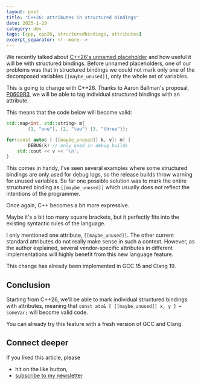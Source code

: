 ```yaml
---
layout: post
title: "C++26: attributes in structured bindings"
date: 2025-1-29
category: dev
tags: [cpp, cpp26, structuredbindings, attributes]
excerpt_separator: <!--more-->
---
```

We recently talked about [C++26's unnamed placeholder](https://www.sandordargo.com/blog/2025/01/08/cpp26-unnamed-placeholders) and how useful it will be with structured bindings. Before unnamed placeholders, one of our problems was that in structured bindings we could not mark only one of the decomposed variables `[[maybe_unused]]`, only the whole set of variables.

This is going to change with C++26. Thanks to Aaron Ballman's proposal, [P0609R3](https://www.open-std.org/jtc1/sc22/wg21/docs/papers/2024/p0609r3.pdf), we will be able to tag individual structured bindings with an attribute.

This means that the code below will become valid:

```cpp
std::map<int, std::string> m{
        {1, "one"}, {2, "two"} {3, "three"}};

for(const auto& [ [[maybe_unused]] k, v]: m) {
        DEBUG(k) // only used in debug builds
    std::cout << v << '\n';
}
```

This comes in handy, I've seen several examples where some structured bindings are only used for debug logs, so the release builds throw warning for unused variables. So far one possible solution was to mark the entire structured binding as `[[maybe_unused]]` which usually does not reflect the intentions of the programmer.

Once again, C++ becomes a bit more expressive.

Maybe it's a bit too many square brackets, but it perfectly fits into the existing syntactic rules of the language.

I only mentioned one attribute, `[[maybe_unused]]`. The other current standard attributes do not really make sense in such a context. However, as the author explained, several vendor-specific attributes in different implementations will highly benefit from this new language feature.

This change has already been implemented in GCC 15 and Clang 19.

## Conclusion

Starting from C++26, we'll be able to mark individual structured bindings with attributes, meaning that `const ato& [ [[maybe_unused]] x, y ] = someVar;` will become valid code.

You can already try this feature with a fresh version of GCC and Clang. 

## Connect deeper

If you liked this article, please 
- hit on the like button,  
- [subscribe to my newsletter](http://eepurl.com/gvcv1j)